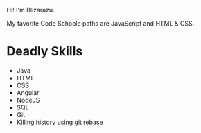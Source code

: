 Hi! I'm Blizarazu.

My favorite Code Schoole paths are JavaScript and HTML & CSS.

Deadly Skills
=============
* Java
* HTML
* CSS
* Angular
* NodeJS
* SQL
* Git
* Killing history using git rebase
